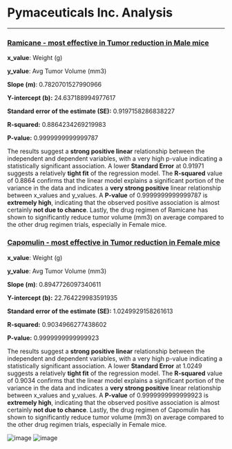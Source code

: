 # Pymaceuticals Inc. Analysis
---
### <ins>Ramicane - most effective in Tumor reduction in Male mice</ins>

<p><strong>x_value</strong>: Weight (g)</p>
<p><strong>y_value</strong>: Avg Tumor Volume (mm3)</p>
<p><strong>Slope (m)</strong>: 0.7820701527990966</p>
<p><strong>Y-intercept (b):</strong> 24.637188994977617</p>
<p><strong>Standard error of the estimate (SE):</strong> 0.9197158286838227</p>
<p><strong>R-squared:</strong> 0.8864234269219983</p>
<p><strong>P-value:</strong> 0.9999999999999787</p> 

<p>The results suggest a <strong>strong positive linear</strong> relationship between the independent and dependent variables, with a very high p-value indicating a statistically significant association.
A lower <strong>Standard Error</strong> at 0.91971 suggests a relatively <strong>tight fit</strong> of the regression model.    
The <strong>R-squared</strong> value of 0.8864 confirms that the linear model explains a significant portion of the variance in the data and indicates a <strong> very strong positive</strong> linear relationship between x_values and y_values.
A <strong>P-value</strong> of 0.9999999999999787 is <strong>extremely high</strong>, indicating that the observed positive association is almost certainly <strong>not due to chance</strong>. Lastly, the drug regimen of Ramicane has shown to significantly reduce tumor volume (mm3) on average compared to the other drug regimen trials, especially in Female mice.
</p>


### <ins>Capomulin - most effective in Tumor reduction in Female mice</ins>

<p><strong>x_value</strong>: Weight (g)</p>
<p><strong>y_value</strong>: Avg Tumor Volume (mm3)</p>
<p><strong>Slope (m)</strong>: 0.8947726097340611</p>
<p><strong>Y-intercept (b):</strong> 22.764229983591935</p>
<p><strong>Standard error of the estimate (SE):</strong> 1.0249929158261613</p>
<p><strong>R-squared:</strong> 0.9034966277438602</p>
<p><strong>P-value:</strong> 0.9999999999999923</p> 

<p>The results suggest a <strong>strong positive linear</strong> relationship between the independent and dependent variables, with a very high p-value indicating a statistically significant association.
A lower <strong>Standard Error</strong> at 1.0249 suggests a relatively <strong>tight fit</strong> of the regression model.    
The <strong>R-squared</strong> value of 0.9034 confirms that the linear model explains a significant portion of the variance in the data and indicates a <strong> very strong positive</strong> linear relationship between x_values and y_values.
A <strong>P-value</strong> of 0.9999999999999923 is <strong>extremely high</strong>, indicating that the observed positive association is almost certainly <strong>not due to chance</strong>. Lastly, the drug regimen of Capomulin has shown to significantly reduce tumor volume (mm3) on average compared to the other drug regimen trials, especially in Female mice.
</p>

![image](https://github.com/user-attachments/assets/288b41a3-4f44-4174-b3ad-11ca9f2ca9a9)
![image](https://github.com/user-attachments/assets/3b27690b-cbae-47ad-bf72-54292b25a38f)
